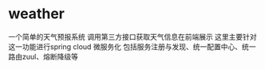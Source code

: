 # weather
一个简单的天气预报系统
调用第三方接口获取天气信息在前端展示
这里主要针对这一功能进行spring cloud 微服务化
包括服务注册与发现、统一配置中心、统一路由zuul、熔断降级等

